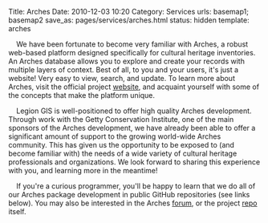 Title: Arches
Date: 2010-12-03 10:20
Category: Services
urls: basemap1; basemap2
save_as: pages/services/arches.html
status: hidden
template: arches

&nbsp;&nbsp;&nbsp;&nbsp;We have been fortunate to become very familiar with Arches, a robust web-based platform designed specifically for cultural heritage inventories. An Arches database allows you to explore and create your records with multiple layers of context. Best of all, to you and your users, it's just a website! Very easy to view, search, and update. To learn more about Arches, visit the official project [website](http://www.archesproject.org), and acquaint yourself with some of the concepts that make the platform unique.

&nbsp;&nbsp;&nbsp;&nbsp;Legion GIS is well-positioned to offer high quality Arches development. Through work with the Getty Conservation Institute, one of the main sponsors of the Arches development, we have already been able to offer a significant amount of support to the growing world-wide Arches community. This has given us the opportunity to be exposed to (and become familiar with) the needs of a wide variety of cultural heritage professionals and organizations. We look forward to sharing this experience with you, and learning more in the meantime!

&nbsp;&nbsp;&nbsp;&nbsp;If you're a curious programmer, you'll be happy to learn that we do all of our Arches package development in public GitHub repositories (see links below). You may also be interested in the Arches [forum](https://groups.google.com/forum/#!forum/archesproject), or the project [repo](https://github.com/archesproject/arches) itself.